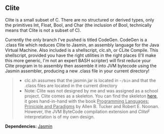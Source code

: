 Clite
-----

Clite is a small subset of C. There are no structured or derived types, only the 
primitives Int, Float, Bool, and Char (the inclusion of Bool, technically means 
that Clite is not a subset of C).

Currently the only branch I've pushed is titled CodeGen. CodeGen is a .class file 
which reduces Clite to Jasmin, an assembly language for the Java Virtual Machine. 
Also included is a shellscript, clc.sh, or CLite Compile. This shellscript, 
provided you have the right utilities in the right places (I'll make this more 
generic, I'm not an expert BASH scripter) will first reduce your Clite program in to 
assembly then assemble it into JVM bytecode using the Jasmin assembler, producing a 
new .class file in your current directory!

> * clc.sh assumes that the jasmin.jar is located in <code>~/bin</code> and that the
>   .class files are located in the current directory 
> * Note: Clite was not designed by me and was assigned as a school project. Clite 
> comes as a skeleton. You can find the skeleton 
> <a href="http://highered.mcgraw-hill.com/sites/0072866098/student_view0/clite_
interpreter_.html">here</a>, it goes hand-in-hand with the book 
> <u>Programming Languages: Priniciple and Paradigms</u> by Allen B. Tucker and 
> Robert E. Noonan. However, the JVM ByteCode compilation extension and _CliteF_ 
> interpretation is of my own design.

__Dependencies:__ <a href="http://jasmin.sourceforge.net/">Jasmin</a>
